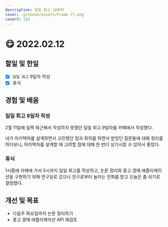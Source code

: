 ```yaml
---
description: 일일 회고 10회차
cover: .gitbook/assets/Frame 77.png
coverY: 192
---
```


# 😋 2022.02.12

## 할일 및 한일

* [x] `일일 회고` 9일차 작성
* [x] 휴식

## 경험 및 배움

### 일일 회고 9일차 작성

2월 11일에 일찍 퇴근해서 작성하지 못했던 일일 회고 9일차를 카페에서 작성했다.

내가 아키텍처를 설계하면서 고민했던 점과 회의를 하면서 받았던 질문들에 대해 정리를 하다보니, 아키텍처를 설계할 때 고려할 점에 대해 한 번더 상기시킬 수 있어서 좋았다.

### 휴식

1시쯤에 카페에 가서 5시까지 일일 회고를 작성하고, 논문 정리와 중고 경매 애플리케이션을 구현하기 위해 연구실로 갔으나 친구로부터 놀자는 전화를 받고 오늘은 좀 쉬기로 결정했다.

## 개선 및 목표

* 다음주 화요일까지 논문 정리하기
* 중고 경매 애플리케이션 API 재검토
